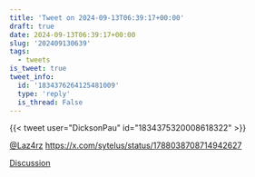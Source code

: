 ```yaml
---
title: 'Tweet on 2024-09-13T06:39:17+00:00'
draft: true
date: 2024-09-13T06:39:17+00:00
slug: '202409130639'
tags:
  - tweets
is_tweet: true
tweet_info:
  id: '1834376264125481009'
  type: 'reply'
  is_thread: False
---
```




{{< tweet user="DicksonPau" id="1834375320008618322" >}}

[@Laz4rz](https://x.com/Laz4rz) <https://x.com/sytelus/status/1788038708714942627>

[Discussion](https://x.com/sytelus/status/1834376264125481009)
